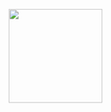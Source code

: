  
<div align="center"
 
 <img height="170em" src="https://github-readme-streak-stats.herokuapp.com/?user=giifiuza&theme=radical&hide_border=true&count_private=true"/>
  <img height="170em" src="https://github-readme-stats.vercel.app/api/top-langs/?username=giifiuza&layout=compact&langs_count=7&theme=radical"/>
</div>
